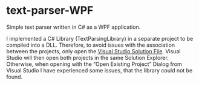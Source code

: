 # text-parser-WPF
Simple text parser written in C# as a WPF application.

I implemented a C# Library (TextParsingLibrary) in a separate project to be compiled into a DLL.
Therefore, to avoid issues with the association between the projects, only open the [Visual Studio Solution File](https://github.com/MathiasGangl/text-parser-WPF/blob/main/TextParserApp/TextParserApp.sln).
Visual Studio will then open both projects in the same Solution Explorer. Otherwise, when opening with the “Open Existing Project” Dialog from Visual Studio I have experienced some issues, that the library could not be found. 

